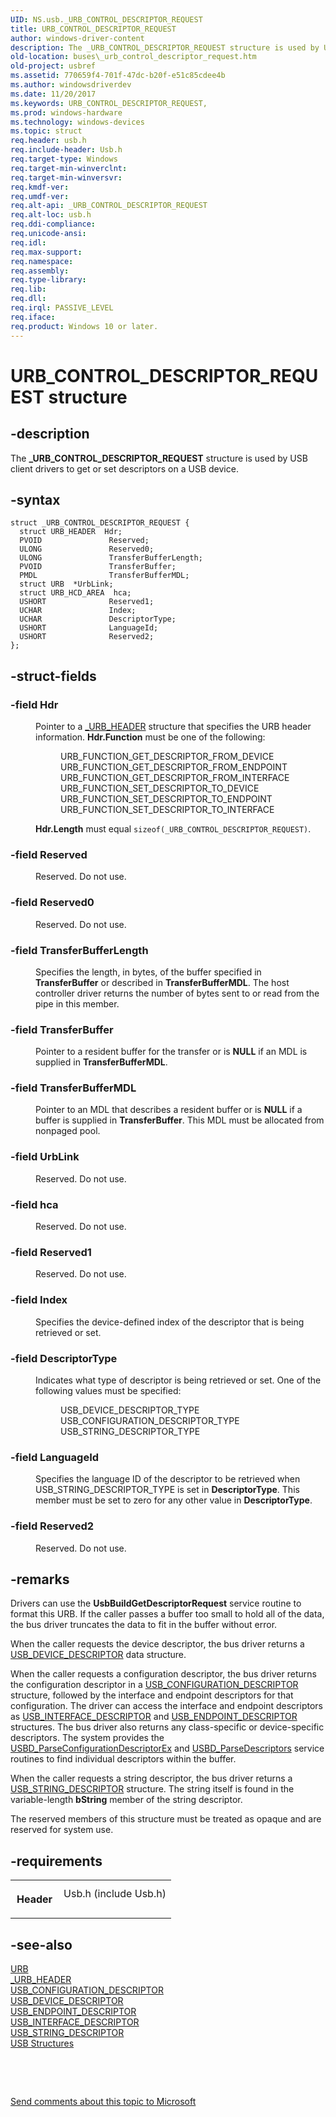 ```yaml
---
UID: NS.usb._URB_CONTROL_DESCRIPTOR_REQUEST
title: URB_CONTROL_DESCRIPTOR_REQUEST
author: windows-driver-content
description: The _URB_CONTROL_DESCRIPTOR_REQUEST structure is used by USB client drivers to get or set descriptors on a USB device.
old-location: buses\_urb_control_descriptor_request.htm
old-project: usbref
ms.assetid: 770659f4-701f-47dc-b20f-e51c85cdee4b
ms.author: windowsdriverdev
ms.date: 11/20/2017
ms.keywords: URB_CONTROL_DESCRIPTOR_REQUEST,
ms.prod: windows-hardware
ms.technology: windows-devices
ms.topic: struct
req.header: usb.h
req.include-header: Usb.h
req.target-type: Windows
req.target-min-winverclnt: 
req.target-min-winversvr: 
req.kmdf-ver: 
req.umdf-ver: 
req.alt-api: _URB_CONTROL_DESCRIPTOR_REQUEST
req.alt-loc: usb.h
req.ddi-compliance: 
req.unicode-ansi: 
req.idl: 
req.max-support: 
req.namespace: 
req.assembly: 
req.type-library: 
req.lib: 
req.dll: 
req.irql: PASSIVE_LEVEL
req.iface: 
req.product: Windows 10 or later.
---
```


# URB_CONTROL_DESCRIPTOR_REQUEST structure



## -description
<p>The <b>_URB_CONTROL_DESCRIPTOR_REQUEST</b> structure is used by USB client drivers to get or set descriptors on a USB device.</p>


## -syntax

````
struct _URB_CONTROL_DESCRIPTOR_REQUEST {
  struct URB_HEADER  Hdr;
  PVOID               Reserved;
  ULONG               Reserved0;
  ULONG               TransferBufferLength;
  PVOID               TransferBuffer;
  PMDL                TransferBufferMDL;
  struct URB  *UrbLink;
  struct URB_HCD_AREA  hca;
  USHORT              Reserved1;
  UCHAR               Index;
  UCHAR               DescriptorType;
  USHORT              LanguageId;
  USHORT              Reserved2;
};
````


## -struct-fields
<dl>

### -field Hdr

<dd>
<p>Pointer to a <a href="buses._urb_header">_URB_HEADER</a> structure that specifies the URB header information. <b>Hdr.Function</b> must be one of the following:</p>
<dl>
<dd>URB_FUNCTION_GET_DESCRIPTOR_FROM_DEVICE</dd>
<dd>URB_FUNCTION_GET_DESCRIPTOR_FROM_ENDPOINT</dd>
<dd>URB_FUNCTION_GET_DESCRIPTOR_FROM_INTERFACE</dd>
<dd>URB_FUNCTION_SET_DESCRIPTOR_TO_DEVICE</dd>
<dd>URB_FUNCTION_SET_DESCRIPTOR_TO_ENDPOINT</dd>
<dd>URB_FUNCTION_SET_DESCRIPTOR_TO_INTERFACE</dd>
</dl>
<p><b>Hdr.Length</b> must equal <code>sizeof(_URB_CONTROL_DESCRIPTOR_REQUEST)</code>.</p>
</dd>

### -field Reserved

<dd>
<p>Reserved. Do not use.</p>
</dd>

### -field Reserved0

<dd>
<p>Reserved. Do not use.</p>
</dd>

### -field TransferBufferLength

<dd>
<p>Specifies the length, in bytes, of the buffer specified in <b>TransferBuffer</b> or described in <b>TransferBufferMDL</b>. The host controller driver returns the number of bytes sent to or read from the pipe in this member.</p>
</dd>

### -field TransferBuffer

<dd>
<p>Pointer to a resident buffer for the transfer or is <b>NULL</b> if an MDL is supplied in <b>TransferBufferMDL</b>.</p>
</dd>

### -field TransferBufferMDL

<dd>
<p>Pointer to an MDL that describes a resident buffer or is <b>NULL</b> if a buffer is supplied in <b>TransferBuffer</b>. This MDL must be allocated from nonpaged pool.</p>
</dd>

### -field UrbLink

<dd>
<p>Reserved. Do not use.</p>
</dd>

### -field hca

<dd>
<p>Reserved. Do not use.</p>
</dd>

### -field Reserved1

<dd>
<p>Reserved. Do not use.</p>
</dd>

### -field Index

<dd>
<p>Specifies the device-defined index of the descriptor that is being retrieved or set.</p>
</dd>

### -field DescriptorType

<dd>
<p>Indicates what type of descriptor is being retrieved or set. One of the following values must be specified:</p>
<dl>
<dd>USB_DEVICE_DESCRIPTOR_TYPE</dd>
<dd>USB_CONFIGURATION_DESCRIPTOR_TYPE</dd>
<dd>USB_STRING_DESCRIPTOR_TYPE</dd>
</dl>
</dd>

### -field LanguageId

<dd>
<p>Specifies the language ID of the descriptor to be retrieved when USB_STRING_DESCRIPTOR_TYPE is set in <b>DescriptorType</b>. This member must be set to zero for any other value in <b>DescriptorType</b>.</p>
</dd>

### -field Reserved2

<dd>
<p>Reserved. Do not use.</p>
</dd>
</dl>

## -remarks
<p>Drivers can use the <b>UsbBuildGetDescriptorRequest</b> service routine to format this URB. If the caller passes a buffer too small to hold all of the data, the bus driver truncates the data to fit in the buffer without error.</p>

<p>When the caller requests the device descriptor, the bus driver returns a <a href="..\usbspec\ns-usbspec--usb-device-descriptor.md">USB_DEVICE_DESCRIPTOR</a> data structure.</p>

<p>When the caller requests a configuration descriptor, the bus driver returns the configuration descriptor in a <a href="..\usbspec\ns-usbspec--usb-configuration-descriptor.md">USB_CONFIGURATION_DESCRIPTOR</a> structure, followed by the interface and endpoint descriptors for that configuration. The driver can access the interface and endpoint descriptors as <a href="..\usbspec\ns-usbspec--usb-interface-descriptor.md">USB_INTERFACE_DESCRIPTOR</a> and <a href="..\usbspec\ns-usbspec--usb-endpoint-descriptor.md">USB_ENDPOINT_DESCRIPTOR</a> structures. The bus driver also returns any class-specific or device-specific descriptors. The system provides the <a href="..\usbdlib\nf-usbdlib-usbd-parseconfigurationdescriptorex.md">USBD_ParseConfigurationDescriptorEx</a> and <a href="..\usbdlib\nf-usbdlib-usbd-parsedescriptors.md">USBD_ParseDescriptors</a> service routines to find individual descriptors within the buffer.</p>

<p>When the caller requests a string descriptor, the bus driver returns a <a href="..\usbspec\ns-usbspec--usb-string-descriptor.md">USB_STRING_DESCRIPTOR</a> structure. The string itself is found in the variable-length <b>bString</b> member of the string descriptor.</p>

<p>The reserved members of this structure must be treated as opaque and are reserved for system use.</p>

## -requirements
<table>
<tr>
<th width="30%">
<p>Header</p>
</th>
<td width="70%">
<dl>
<dt>Usb.h (include Usb.h)</dt>
</dl>
</td>
</tr>
</table>

## -see-also
<dl>
<dt>
<a href="..\usb\ns-usb--urb.md">URB</a>
</dt>
<dt>
<a href="buses._urb_header">_URB_HEADER</a>
</dt>
<dt>
<a href="..\usbspec\ns-usbspec--usb-configuration-descriptor.md">USB_CONFIGURATION_DESCRIPTOR</a>
</dt>
<dt>
<a href="..\usbspec\ns-usbspec--usb-device-descriptor.md">USB_DEVICE_DESCRIPTOR</a>
</dt>
<dt>
<a href="..\usbspec\ns-usbspec--usb-endpoint-descriptor.md">USB_ENDPOINT_DESCRIPTOR</a>
</dt>
<dt>
<a href="..\usbspec\ns-usbspec--usb-interface-descriptor.md">USB_INTERFACE_DESCRIPTOR</a>
</dt>
<dt>
<a href="..\usbspec\ns-usbspec--usb-string-descriptor.md">USB_STRING_DESCRIPTOR</a>
</dt>
<dt>
<a href="buses.usb_structures_and_enumerations">USB Structures</a>
</dt>
</dl>
<p> </p>
<p> </p>
<p><a href="mailto:wsddocfb@microsoft.com?subject=Documentation%20feedback [usbref\buses]:%20_URB_CONTROL_DESCRIPTOR_REQUEST structure%20 RELEASE:%20(11/20/2017)&amp;body=%0A%0APRIVACY STATEMENT%0A%0AWe use your feedback to improve the documentation. We don't use your email address for any other purpose, and we'll remove your email address from our system after the issue that you're reporting is fixed. While we're working to fix this issue, we might send you an email message to ask for more info. Later, we might also send you an email message to let you know that we've addressed your feedback.%0A%0AFor more info about Microsoft's privacy policy, see http://privacy.microsoft.com/en-us/default.aspx." title="Send comments about this topic to Microsoft">Send comments about this topic to Microsoft</a></p>
